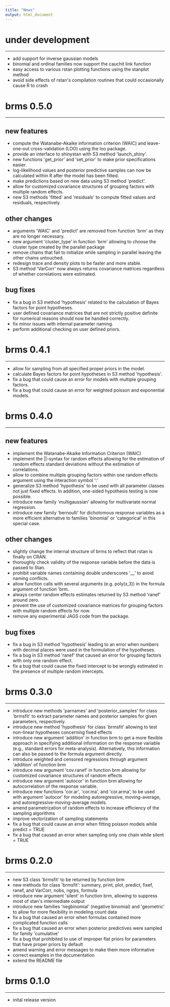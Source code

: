```yaml
---
title: "News"
output: html_document
---
```


# under development
----------------------------------------------------------------

* add support for inverse gaussian models
* binomial and ordinal families now support the cauchit link function
* easy access to various rstan plotting functions using the stanplot method
* avoid side effects of rstan's compilation routines that could occasionally cause R to crash 

# brms 0.5.0
----------------------------------------------------------------

## new features
* compute the Watanabe-Akaike information criterion (WAIC) and leave-one-out cross-validation (LOO) using the loo package.
* provide an interface to shinystan with S3 method 'launch_shiny'.
* new functions 'get\_prior' and 'set\_prior' to make prior specifications easier.
* log-likelihood values and posterior predictive samples can now be calculated within R after the model has been fitted. 
* make predictions based on new data using S3 method 'predict'.
* allow for customized covariance structures of grouping factors with multiple random effects.
* new S3 methods 'fitted' and 'residuals' to compute fitted values and residuals, respectively.

## other changes
* arguments 'WAIC' and 'predict' are removed from function 'brm' as they are no longer necessary.
* new argument 'cluster_type' in function 'brm' allowing to choose the cluster type created by the parallel package
* remove chains that fail to initialize while sampling in parallel leaving the other chains untouched.
* redesign trace and density plots to be faster and more stable.
* S3 method 'VarCorr' now always returns covariance matrices regardless of whether correlations were estimated.

## bug fixes
* fix a bug in S3 method 'hypothesis' related to the calculation of Bayes factors for point hypotheses.
* user defined covariance matrices that are not strictly positive definite for numerical reasons should now be handled correctly.
* fix minor issues with internal parameter naming.
* perform additional checking on user defined priors.

# brms 0.4.1
----------------------------------------------------------------

* allow for sampling from all specified proper priors in the model.
* calculate Bayes factors for point hypotheses in S3 method 'hypothesis'.
* fix a bug that could cause an error for models with multiple grouping factors.
* fix a bug that could cause an error for weighted poisson and exponential models.

# brms 0.4.0
----------------------------------------------------------------

## new features
* implement the Watanabe-Akaike Information Criterion (WAIC)
* implement the ||-syntax for random effects allowing for the estimation of random effects standard deviations without the estimation of correlations.
* allow to combine multiple grouping factors within one random effects argument using the interaction symbol ':'
* generalize S3 method 'hypothesis' to be used with all parameter classes not just fixed effects. In addition, one-sided hypothesis testing is now possible.
* introduce new family 'multigaussian' allowing for multivariate normal regression.
* introduce new family 'bernoulli' for dichotomous response variables as a more efficient alternative to families 'binomial' or 'categorical' in this special case.

## other changes
* slightly change the internal structure of brms to reflect that rstan is finally on CRAN.
* thoroughly check validity of the response variable before the data is passed to Stan.
* prohibit variable names containing double underscores '__' to avoid naming conflicts.
* allow function calls with several arguments (e.g. poly(x,3)) in the formula argument of function 'brm.
* always center random effects estimates returned by S3 method 'ranef' around zero.
* prevent the use of customized covariance matrices for grouping factors with multiple random effects for now. 
* remove any experimental JAGS code from the package. 

## bug fixes
* fix a bug in S3 method 'hypothesis' leading to an error when numbers with decimal places were used in the formulation of the hypotheses. 
* fix a bug in S3 method 'ranef' that caused an error for grouping factors with only one random effect.
* fix a bug that could cause the fixed intercept to be wrongly estimated in the presence of multiple random intercepts.

# brms 0.3.0
----------------------------------------------------------------

* introduce new methods 'parnames' and 'posterior_samples' for class 'brmsfit' to extract parameter names and posterior samples for given parameters, respectively.
* introduce new method 'hypothesis' for class 'brmsfit' allowing to test non-linear hypotheses concerning fixed effects
* introduce new argument 'addition' in function brm to get a more flexible approach in specifying additional information on the response variable (e.g., standard errors for meta-analysis). Alternatively, this information can also be passed to the formula argument directly.
* introduce weighted and censored regressions through argument 'addition' of function brm
* introduce new argument 'cov.ranef' in function brm allowing for customized covariance structures of random effects
* introduce new argument 'autocor' in function brm allowing for autocorrelation of the response variable.
* introduce new functions 'cor.ar', 'cor.ma', and 'cor.arma', to be used with argument 'autocor' for modeling autoregressive, moving-average, and autoregressive-moving-average models. 
* amend parametrization of random effects to increase efficiency of the sampling algorithms
* improve vectorization of sampling statements
* fix a bug that could cause an error when fitting poisson models while predict = TRUE
* fix a bug that caused an error when sampling only one chain while silent = TRUE 

# brms 0.2.0
----------------------------------------------------------------

* new S3 class 'brmsfit' to be returned by function brm
* new methods for class 'brmsfit': 
  summary, print, plot, predict, fixef, ranef, and VarCorr, nobs, ngrps, formula
* introduce new argument 'silent' in function brm, allowing to suppress most 
  of stan's intermediate output
* introduce new families 'negbinomial' (negative binomial) and 'geometric' to allow for more flexibility in modeling count data
* fix a bug that caused an error when formulas contained more complicated function calls
* fix a bug that caused an error when posterior predictives were sampled for family 'cumulative'
* fix a bug that prohibited to use of improper flat priors for parameters that have proper priors by default
* amend warning and error messages to make them more informative
* correct examples in the documentation
* extend the README file

# brms 0.1.0 
----------------------------------------------------------------

* inital release version